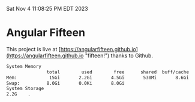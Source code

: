 Sat Nov  4 11:08:25 PM EDT 2023

# Angular Fifteen


This project is live at [https://angularfifteen.github.io](https://angularfifteen.github.io "fifteen!") thanks to Github.

```bash
System Memory
               total        used        free      shared  buff/cache   available
Mem:            15Gi       2.2Gi       4.5Gi       530Mi       8.6Gi        12Gi
Swap:          8.0Gi       0.0Ki       8.0Gi
System Storage
2.2G	.
```
```bash
